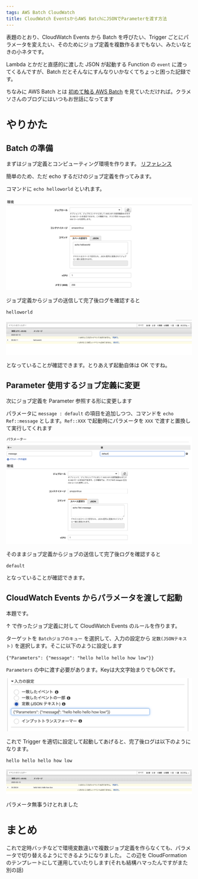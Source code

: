 ```yaml
---
tags: AWS Batch CloudWatch
title: CloudWatch EventsからAWS BatchにJSONでParameterを渡す方法
---
```


表題のとおり、CloudWatch Events から Batch を呼びたい、Trigger ごとにパラメータを変えたい、そのためにジョブ定義を複数作るまでもない、みたいなときの小ネタです。

Lambda とかだと直感的に渡した JSON が起動する Function の `event` に渡ってくるんですが、Batch だとそんなにすんなりいかなくてちょっと困った記録です。

ちなみに AWS Batch とは [初めて触る AWS Batch](https://dev.classmethod.jp/cloud/aws/aws-batch-overview/) を見ていただければ。クラメソさんのブログにはいつもお世話になってます

# やりかた

## Batch の準備

まずはジョブ定義とコンピューティング環境を作ります。 [リファレンス](https://docs.aws.amazon.com/ja_jp/batch/latest/userguide/Batch_GetStarted.html)

簡単のため、ただ echo するだけのジョブ定義を作ってみます。


コマンドに `echo helloworld` といれます。

![echo_helloworld](https://raw.githubusercontent.com/taross-f/taross-f.github.io/master/images/2020-02-15%2013.00.31.png)

ジョブ定義からジョブの送信して完了後ログを確認すると


```
helloworld
```
![hello_world_log](https://raw.githubusercontent.com/taross-f/taross-f.github.io/master/images/2020-02-15%2013.03.01.png)

となっていることが確認できます。とりあえず起動自体は OK ですね。

## Parameter 使用するジョブ定義に変更

次にジョブ定義を Parameter 参照する形に変更します

パラメータに `message : default` の項目を追加しつつ、コマンドを `echo Ref::message` とします。`Ref::XXX` で起動時にパラメータを `XXX` で渡すと置換して実行してくれます

![param](https://raw.githubusercontent.com/taross-f/taross-f.github.io/master/images/2020-02-15%2013.08.24.png)


そのままジョブ定義からジョブの送信して完了後ログを確認すると

```
default
```

となっていることが確認できます。

## CloudWatch Events からパラメータを渡して起動

本題です。

↑ で作ったジョブ定義に対して CloudWatch Events のルールを作ります。

ターゲットを `Batchジョブのキュー` を選択して、入力の設定から `定数(JSONテキスト)` を選択します。そこに以下のように設定します

`{"Parameters": {"message": "hello hello hello how low"}}`

`Parameters` の中に渡す必要があります。Keyは大文字始まりでもOKです。

![cloudwatch](https://raw.githubusercontent.com/taross-f/taross-f.github.io/master/images/2020-02-15%2013.51.33.png)

これで Trigger を適切に設定して起動してあげると、完了後ログは以下のようになります。

```
hello hello hello how low
```

![how_low](https://raw.githubusercontent.com/taross-f/taross-f.github.io/master/images/2020-02-15%2013.51.19.png)

パラメータ無事うけとれました

# まとめ

これで定時バッチなどで環境変数違いで複数ジョブ定義を作らなくても、パラメータで切り替えるようにできるようになりました。
この辺を CloudFormation のテンプレートにして運用していたりします(それも結構ハマったんですがまた別の話)

